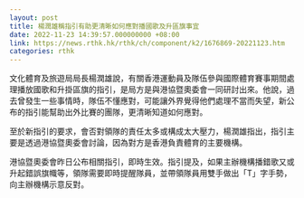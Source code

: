 ```yaml
---
layout: post
title: 楊潤雄稱指引有助更清晰如何應對播國歌及升區旗事宜
date: 2022-11-23 14:39:57.000000000 +08:00
link: https://news.rthk.hk/rthk/ch/component/k2/1676869-20221123.htm
categories: rthk
---
```


文化體育及旅遊局局長楊潤雄說，有關香港運動員及隊伍參與國際體育賽事期間處理播放國歌和升掛區旗的指引，是局方是與港協暨奧委會一同研討出來。他說，過去曾發生一些事情時，隊伍不懂應對，可能讓外界覺得他們處理不當而失望，新公布的指引能幫助出外比賽的團隊，更清晰知道如何應對。

至於新指引的要求，會否對領隊的責任太多或構成太大壓力，楊潤雄指出，指引主要是透過港協暨奧委會討論，因為對方是香港負責體育的主要機構。

港協暨奧委會昨日公布相關指引，即時生效。指引提及，如果主辦機構播錯歌又或升起錯誤旗幟等，領隊需要即時提醒隊員，並帶領隊員用雙手做出「T」字手勢，向主辦機構示意反對。
